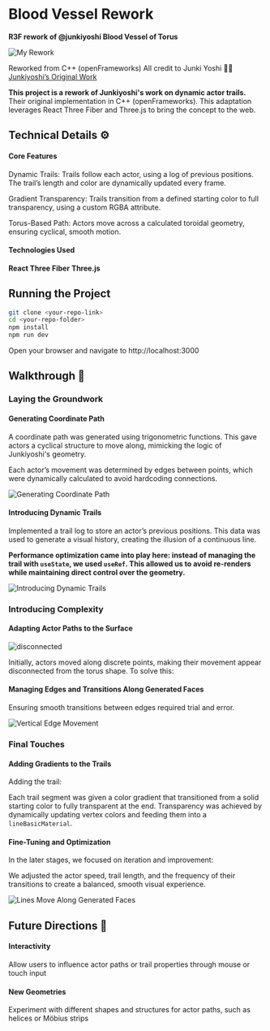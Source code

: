# Blood Vessel Rework

**R3F rework of @junkiyoshi Blood Vessel of Torus**

![My Rework](https://media0.giphy.com/media/v1.Y2lkPTc5MGI3NjExOTU2ZXl5cnpoZXF5aGJ6YWF5b28zYmxwazBjMnRiYTVmZ3cxdnYzaCZlcD12MV9pbnRlcm5hbF9naWZfYnlfaWQmY3Q9Zw/nvdtSVmWDhXg5GuNyh/giphy.gif)


Reworked from C++ (openFrameworks)
All credit to Junki Yoshi 🙏🏾
[Junkiyoshi’s Original Work](https://junkiyoshi.com/openframeworks20230911/)

**This project is a rework of Junkiyoshi's work on dynamic actor trails.** Their original implementation in C++ (openFrameworks). This adaptation leverages React Three Fiber and Three.js to bring the concept to the web.

## Technical Details ⚙️

#### Core Features

Dynamic Trails: Trails follow each actor, using a log of previous positions. The trail’s length and color are dynamically updated every frame.

Gradient Transparency: Trails transition from a defined starting color to full transparency, using a custom RGBA attribute.

Torus-Based Path: Actors move across a calculated toroidal geometry, ensuring cyclical, smooth motion.

#### Technologies Used

**React Three Fiber**
**Three.js**

## Running the Project

```bash
git clone <your-repo-link>
cd <your-repo-folder>
npm install
npm run dev
```

Open your browser and navigate to http://localhost:3000

## Walkthrough 🚀

### Laying the Groundwork

#### Generating Coordinate Path

A coordinate path was generated using trigonometric functions. This gave actors a cyclical structure to move along, mimicking the logic of Junkiyoshi's geometry.

Each actor’s movement was determined by edges between points, which were dynamically calculated to avoid hardcoding connections.

![Generating Coordinate Path](https://media3.giphy.com/media/v1.Y2lkPTc5MGI3NjExbjBkaThsb2VhMXU2bmxnd3B5NWpyODFqMHlsZHA4ejliZW0zZnUwOSZlcD12MV9pbnRlcm5hbF9naWZfYnlfaWQmY3Q9Zw/OZKSd81e8vasX8QFzF/giphy.gif)

#### Introducing Dynamic Trails

Implemented a trail log to store an actor’s previous positions. This data was used to generate a visual history, creating the illusion of a continuous line.

**Performance optimization came into play here: instead of managing the trail with `useState`, we used `useRef`. This allowed us to avoid re-renders while maintaining direct control over the geometry.**

![Introducing Dynamic Trails](https://media4.giphy.com/media/v1.Y2lkPTc5MGI3NjExNTR0N2Z5bHdha3Y4NnR2Zzd0OHhiYWY5bmF0M2x0aXRhZzI4d2dhOCZlcD12MV9pbnRlcm5hbF9naWZfYnlfaWQmY3Q9Zw/ARzZKsDV068RRSrSA9/giphy.gif)

### Introducing Complexity

#### Adapting Actor Paths to the Surface

![disconnected](https://media1.giphy.com/media/v1.Y2lkPTc5MGI3NjExN2N2anRuZGFnczBxZHFkMDYxNGhoYmsweGhpbTUzNWVmeGQzbnF1MSZlcD12MV9pbnRlcm5hbF9naWZfYnlfaWQmY3Q9Zw/VQ8xjjc9r3eceskICZ/giphy.gif)

Initially, actors moved along discrete points, making their movement appear disconnected from the torus shape. To solve this:

#### Managing Edges and Transitions Along Generated Faces

Ensuring smooth transitions between edges required trial and error.

![Vertical Edge Movement](https://media0.giphy.com/media/v1.Y2lkPTc5MGI3NjExc2F2N2pqOXllMGNsbGw1dmtham1oYW4wZHlyNjM3ZWYweHA0NmIwMyZlcD12MV9pbnRlcm5hbF9naWZfYnlfaWQmY3Q9Zw/a1wgk7VAL3in14XQmd/giphy.gif)

### Final Touches 

#### Adding Gradients to the Trails

Adding the trail:

Each trail segment was given a color gradient that transitioned from a solid starting color to fully transparent at the end.
Transparency was achieved by dynamically updating vertex colors and feeding them into a `lineBasicMaterial`.

#### Fine-Tuning and Optimization

In the later stages, we focused on iteration and improvement:

We adjusted the actor speed, trail length, and the frequency of their transitions to create a balanced, smooth visual experience.

![Lines Move Along Generated Faces](https://media2.giphy.com/media/v1.Y2lkPTc5MGI3NjExenAzdzQ1Z3F2MzEwYnMzd3JlbjVuOG9ha3hzbHdta3U3eHk5ZW9iNiZlcD12MV9pbnRlcm5hbF9naWZfYnlfaWQmY3Q9Zw/wxjwFEs0vRWnbbwhWS/giphy.gif)

## Future Directions 🔮

#### Interactivity

Allow users to influence actor paths or trail properties through mouse or touch input

#### New Geometries

Experiment with different shapes and structures for actor paths, such as helices or Möbius strips
